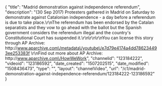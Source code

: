 {
    "title": "Madrid demonstration against independence referendum",
    "description": "(30 Sep 2017) Protesters gathered in Madrid on Saturday to demonstrate against Catalonian independence - a day before a referendum is due to take place.\r\nThe referendum has been endorsed by the Catalan separatists and they vow to go ahead with the ballot but the Spanish government considers the referendum illegal and the country's Constitutional Court has suspended it.\r\n\r\n\r\nYou can license this story through AP Archive: http:\/\/www.aparchive.com\/metadata\/youtube\/e7d79e4174a4dd786234493ee253383f \r\nFind out more about AP Archive: http:\/\/www.aparchive.com\/HowWeWork",
    "channelid": "123184222",
    "videoid": "123186592",
    "date_created": "1507202515",
    "date_modified": "1508436473",
    "type": "",
    "layout": "channelVideo",
    "url": "\/c1\/madrid-demonstration-against-independence-referendum\/123184222-123186592"
}